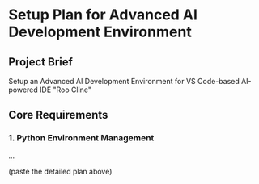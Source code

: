 # Setup Plan for Advanced AI Development Environment

## Project Brief
Setup an Advanced AI Development Environment for VS Code-based AI-powered IDE "Roo Cline"

## Core Requirements
### 1. Python Environment Management
...

(paste the detailed plan above)